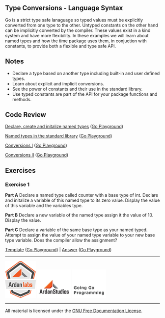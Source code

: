 ## Type Conversions - Language Syntax

Go is a strict type safe lanaguage so typed values must be explicitly converted from one type to the other. Untyped constants on the other hand can be implicitly converted by the compiler. These values exist in a kind system and have more flexibility. In these examples we will learn about named types and how the time package uses them, in conjuction with constants, to provide both a flexible and type safe API.

## Notes

* Declare a type based on another type including built-in and user defined types.
* Learn about explicit and implicit conversions.
* See the power of constants and their use in the standard library.
* Use typed constants are part of the API for your package functions and methods.

## Code Review

[Declare, create and initalize named types](example1/example1.go) ([Go Playground](http://play.golang.org/p/mhKlxSyuxr))

[Named types in the standard library](example2/example2.go) ([Go Playground](http://play.golang.org/p/XJ4Ia1lMWl))

[Conversions I](example3/example3.go) ([Go Playground](http://play.golang.org/p/Rgoqvg8dNv))

[Conversions II](example4/example4.go) ([Go Playground](http://play.golang.org/p/B75FURdQ7t))

## Exercises

### Exercise 1

**Part A** Declare a named type called counter with a base type of int. Declare and initalize a variable of this named type to its zero value. Display the value of this variable and the variables type.

**Part B** Declare a new variable of the named type assign it the value of 10. Display the value.

**Part C** Declare a variable of the same base type as your named typed. Attempt to assign the value of your named type variable to your new base type variable. Does the compiler allow the assignment?

[Template](exercises/template1/template1.go) ([Go Playground](http://play.golang.org/p/Eg9m_rYm4V)) | 
[Answer](exercises/exercise1/exercise1.go) ([Go Playground](http://play.golang.org/p/x-a-6J0s-_))

___
[![Ardan Labs](../../00-slides/images/ggt_logo.png)](http://www.ardanlabs.com)
[![Ardan Studios](../../00-slides/images/ardan_logo.png)](http://www.ardanstudios.com)
[![GoingGo Blog](../../00-slides/images/ggb_logo.png)](http://www.goinggo.net)
___
All material is licensed under the [GNU Free Documentation License](https://github.com/ArdanStudios/gotraining/blob/master/LICENSE).